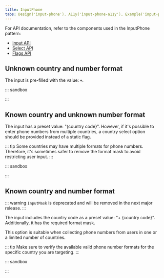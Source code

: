 ```yaml
---
title: InputPhone
tabs: Design('input-phone'), A11y('input-phone-a11y'), Example('input-phone-code'), Changelog('input-phone-changelog')
---
```


For API documentation, refer to the components used in the InputPhone pattern:

- [Input API](/components/input/input-api)
- [Select API](/components/select/select-api)
- [Flags API](/components/flags/flags-api)

## Unknown country and number format

The input is pre-filled with the value: `+`.

::: sandbox

<script lang="tsx">
  export Demo from 'stories/components/input-phone/docs/examples/unknown_country_and_number_format.tsx';
</script>

:::

## Known country and unknown number format

The input has a preset value: "{country code}". However, if it's possible to enter phone numbers from multiple countries, a country select option should be provided instead of a static flag.

::: tip
Some countries may have multiple formats for phone numbers. Therefore, it's sometimes safer to remove the format mask to avoid restricting user input.
:::

::: sandbox

<script lang="tsx">
  export Demo from 'stories/components/input-phone/docs/examples/known_country_but_the_number_format_is_unknown.tsx';
</script>

:::

## Known country and number format

::: warning
`InputMask` is deprecated and will be removed in the next major release.
:::

The input includes the country code as a preset value: "+ {country code}". Additionally, it has the required format mask.

This option is suitable when collecting phone numbers from users in one or a limited number of countries.

::: tip
Make sure to verify the available valid phone number formats for the specific country you are targeting.
:::

::: sandbox

<script lang="tsx">
  export Demo from 'stories/components/input-phone/docs/examples/known_country_and_number_format.tsx';
</script>

:::
